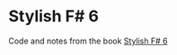 # Stylish F# 6

Code and notes from the book [Stylish F# 6](https://github.com/Apress/stylish-f-sharp-6)